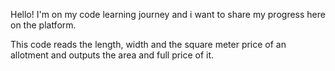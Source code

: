 Hello! I'm on my code learning journey and i want to share my progress here on the platform.

This code reads the length, width and the square meter price of an allotment and outputs the area and full price of it. 
